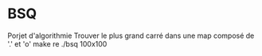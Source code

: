 # BSQ
Porjet d'algorithmie
Trouver le plus grand carré dans une map composé de '.' et 'o'
make re ./bsq 100x100 
